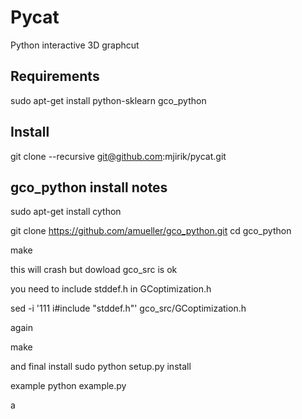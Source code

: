 Pycat
=====

Python interactive 3D graphcut


Requirements
------------

sudo apt-get install python-sklearn
gco_python


Install
-------

git clone --recursive git@github.com:mjirik/pycat.git

gco_python install notes
------------------------


sudo apt-get install cython

git clone https://github.com/amueller/gco_python.git
cd gco_python

make

this will crash but dowload  gco_src is ok

you need to include stddef.h in GCoptimization.h

sed -i '111 i\#include "stddef.h"' gco_src/GCoptimization.h

again

make

and final install
sudo python setup.py install


example
python example.py

a
